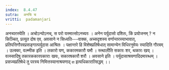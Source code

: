 ```yaml
---
index:  8.4.47
sutra:  अनचि च
vritti:  padamanjari
---
```


अनच्परस्येति । अचोऽन्योऽनच्, स परो यस्मात्सोऽनच्परः । अनेन पर्युदासो दशितः, किं प्रयोजनम् ? न किञ्चित्, प्रत्युत दोष एव, अवसाने न सिध्यति---वाक्क, अच्सदृशस्य वर्णान्तरस्याभावात्, प्रतिपत्तिगौरवप्रसङ्गात्पर्युदास आश्रितः । पक्षान्तरे हि विशेषप्रतिषेधात् सामान्येन विधिरनुमेयः स्यादिति गौरवम् ।
उल्क्का, वल्म्मीक इति । लकारो यण्, ककारमकारौ यमौ ।
स्त्थालीति सकारः शर, थकारः खय् । वत्स्सादिषु तकारककारपकाराः खयः, सकारषकारौ शरौ ।
अवसाने इति । पर्युदासाश्रयणादिदमारब्धम् । प्रसज्यप्रतिषेधे तु परस्य निमित्तस्यानाश्रयणाद् `वा` इत्यधिकारात्सिद्धम् ।।
